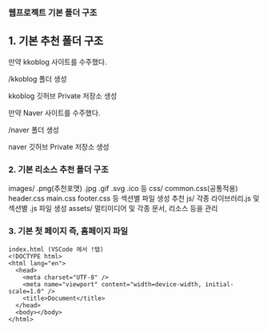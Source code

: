 ### 웹프로젝트 기본 폴더 구조
## 1. 기본 추천 폴더 구조
만약 kkoblog 사이트를 수주했다.

/kkoblog 폴더 생성

kkoblog 깃허브 Private 저장소 생성

만약 Naver 사이트를 수주했다.

/naver 폴더 생성

naver 깃허브 Private 저장소 생성

### 2. 기본 리소스 추천 폴더 구조
images/
.png(추천포맷) .jpg .gif .svg .ico 등
css/
common.css(공통적용) header.css main.css footer.css 등 섹션별 파일 생성 추천
js/
각종 라이브러리.js 및 섹션별 .js 파일 생성
assets/
멀티미디어 및 각종 문서, 리소스 등을 관리
### 3. 기본 첫 페이지 즉, 홈페이지 파일
```
index.html (VSCode 에서 !탭)
<!DOCTYPE html>
<html lang="en">
  <head>
    <meta charset="UTF-8" />
    <meta name="viewport" content="width=device-width, initial-scale=1.0" />
    <title>Document</title>
  </head>
  <body></body>
</html>
```
